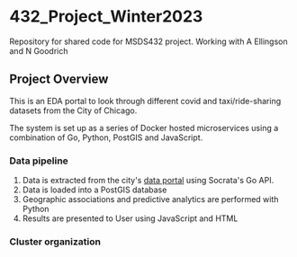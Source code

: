 # 432_Project_Winter2023
Repository for shared code for MSDS432 project. Working with A Ellingson and N Goodrich

## Project Overview
This is an EDA portal to look through different covid and taxi/ride-sharing datasets from the City of Chicago.

The system is set up as a series of Docker hosted microservices using a combination of Go, Python, PostGIS and JavaScript. 


### Data pipeline
1. Data is extracted from the city's [data portal](https://data.cityofchicago.org) using Socrata's Go API.
1. Data is loaded into a PostGIS database
1. Geographic associations and predictive analytics are performed with Python
1. Results are presented to User using JavaScript and HTML


### Cluster organization



